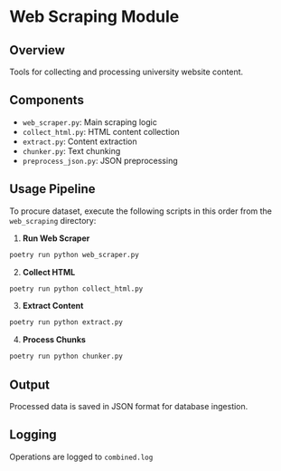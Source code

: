 # Web Scraping Module

## Overview
Tools for collecting and processing university website content.

## Components

- `web_scraper.py`: Main scraping logic
- `collect_html.py`: HTML content collection
- `extract.py`: Content extraction
- `chunker.py`: Text chunking
- `preprocess_json.py`: JSON preprocessing

## Usage Pipeline
To procure dataset, execute the following scripts in this order from the `web_scraping` directory:

1. **Run Web Scraper**
```bash
poetry run python web_scraper.py
```

2. **Collect HTML**
```bash
poetry run python collect_html.py
```

3. **Extract Content**
```bash
poetry run python extract.py
```

4. **Process Chunks**
```bash
poetry run python chunker.py
```

## Output
Processed data is saved in JSON format for database ingestion.

## Logging
Operations are logged to `combined.log`